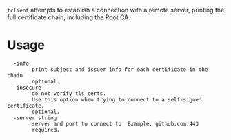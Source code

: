 `tclient` attempts to establish a connection with a remote server, printing the full certificate chain, including the Root CA.

# Usage
```
  -info
       	print subject and issuer info for each certificate in the chain
        optional.
  -insecure
       	do not verify tls certs.
        Use this option when trying to connect to a self-signed certificate.
        optional.
  -server string
       	server and port to connect to: Example: github.com:443
        required.
```

